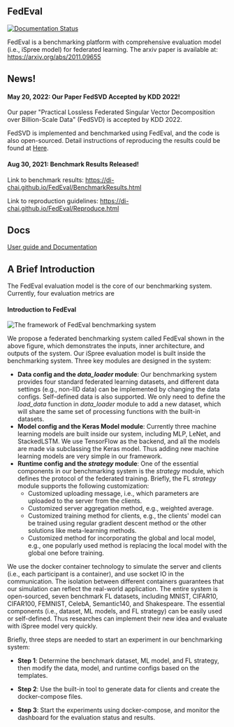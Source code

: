 ## FedEval

[![Documentation Status](https://readthedocs.org/projects/fedeval/badge/?version=latest)](https://fedeval.readthedocs.io/en/latest/?badge=latest)

FedEval is a benchmarking platform with comprehensive evaluation model (i.e., iSpree model) for federated learning. The arxiv paper is available at: https://arxiv.org/abs/2011.09655

## News!

#### May 20, 2022: Our Paper FedSVD Accepted by KDD 2022!

Our paper "Practical Lossless Federated Singular Vector Decomposition over Billion-Scale Data" (FedSVD) is accepted by KDD 2022.

FedSVD is implemented and benchmarked using FedEval, and the code is also open-sourced. Detail instructions of reproducing the results could be found at [Here](./research/FedSVD).

#### Aug 30, 2021: Benchmark Results Released!

Link to benchmark results: https://di-chai.github.io/FedEval/BenchmarkResults.html

Link to reproduction guidelines: https://di-chai.github.io/FedEval/Reproduce.html

## Docs

[User guide and Documentation](https://fedeval.readthedocs.io/en/latest/)

## A Brief Introduction



The FedEval evaluation model is the core of our benchmarking system. Currently, four evaluation metrics are 

#### Introduction to FedEval

![The framework of FedEval benchmarking system](https://di-chai.github.io/FedEval/images/bm_system.png)

We propose a federated benchmarking system called FedEval shown in the above figure, which demonstrates the inputs, inner architecture, and outputs of the system. Our iSpree evaluation model is built inside the benchmarking system. Three key modules are designed in the system:

-  **Data config and the *data_loader* module**: Our benchmarking system provides four standard federated learning datasets, and different data settings (e.g., non-IID data) can be implemented by changing the data configs. Self-defined data is also supported. We only need to define the *load\_data* function in *data\_loader* module to add a new dataset, which will share the same set of processing functions with the built-in datasets.
-  **Model config and the Keras Model module**: Currently three machine learning models are built inside our system, including MLP, LeNet, and StackedLSTM. We use TensorFlow as the backend, and all the models are made via subclassing the Keras model. Thus adding new machine learning models are very simple in our framework.
-  **Runtime config and the *strategy* module**: One of the essential components in our benchmarking system is the *strategy* module, which defines the protocol of the federated training. Briefly, the FL *strategy* module supports the following customization:
   -  Customized uploading message, i.e., which parameters are uploaded to the server from the clients.
   -  Customized server aggregation method, e.g., weighted average.
   -  Customized training method for clients, e.g., the clients' model can be trained using regular gradient descent method or the other solutions like meta-learning methods.
   -  Customized method for incorporating the global and local model, e.g., one popularly used method is replacing the local model with the global one before training.

We use the docker container technology to simulate the server and clients (i.e., each participant is a container), and use socket IO in the communication. The isolation between different containers guarantees that our simulation can reflect the real-world application. The entire system is open-sourced, seven benchmark FL datasets, including MNIST, CIFAR10, CIFAR100, FEMNIST, CelebA, Semantic140, and Shakespeare. The essential components (i.e., dataset, ML models, and FL strategy) can be easily used or self-defined. Thus researches can implement their new idea and evaluate with iSpree model very quickly.

Briefly, three steps are needed to start an experiment in our benchmarking system:

-  **Step 1**: Determine the benchmark dataset, ML model, and FL strategy, then modify the data, model, and runtime configs based on the templates.

-  **Step 2**: Use the built-in tool to generate data for clients and create the docker-compose files.

-  **Step 3**: Start the experiments using docker-compose, and monitor the dashboard for the evaluation status and results.
